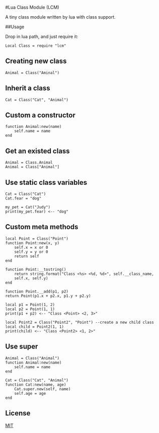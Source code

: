 #Lua Class Module (LCM)

A tiny class module written by lua with class support.

##Usage

Drop in lua path, and just require it:


	Local Class = require "lcm"


## Creating new class

	Animal = Class("Aminal")

## Inherit a class

	Cat = Class("Cat", "Animal")

## Custom a constructor

	function Animal:new(name)
		self.name = name
	end

## Get an existed class

	Animal = Class.Animal
	Animal = Class["Animal"]

## Use static class variables

	Cat = Class("Cat")
	Cat.fear = "dog"
	
	my_pet = Cat("Judy")
	print(my_pet.fear) <-- "dog"

## Custom meta methods

	local Point = Class("Point")
	function Point:new(x, y)
		self.x = x or 0
		self.y = y or 0
		return self
	end

	function Point:__tostring()
		return string.format("Class <%s> <%d, %d>", self.__class_name,
		self.x, self.y)
	end

	function Point.__add(p1, p2)
	return Point(p1.x + p2.x, p1.y + p2.y)

	local p1 = Point(1, 2)
	local p2 = Point(1, 1)
	print(p1 + p2) <-- "Class <Point> <2, 3>"

	local Point2 = Class("Point2", "Point") --create a new child class
	local child = Point2(1, 1)
	print(child) <-- "Class <Point2> <1, 2>"

## Use super

	Animal = Class("Animal")
	function Animal:new(name)
		self.name = name
	end

	Cat = Class("Cat", "Animal")
	function Cat:new(name, age)
		Cat.super.new(self, name)
		self.age = age
	end

## License

[MIT](LICENSE)




